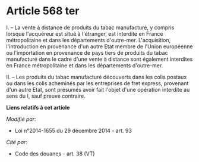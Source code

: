 # Article 568 ter

I. – La vente à distance de produits du tabac manufacturé, y compris lorsque l'acquéreur est situé à l'étranger, est
interdite en France métropolitaine et dans les départements d'outre-mer. L'acquisition, l'introduction en provenance d'un
autre Etat membre de l'Union européenne ou l'importation en provenance de pays tiers de produits du tabac manufacturé dans le
cadre d'une vente à distance sont également interdites en France métropolitaine et dans les départements d'outre-mer.

II. – Les produits du tabac manufacturé découverts dans les colis postaux ou dans les colis acheminés par les entreprises de
fret express, provenant d'un autre Etat, sont présumés avoir fait l'objet d'une opération interdite au sens du I, sauf preuve
contraire.

**Liens relatifs à cet article**

_Modifié par_:

  - Loi n°2014-1655 du 29 décembre 2014 - art. 93

_Cité par_:

  - Code des douanes - art. 38 (VT)
